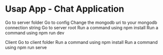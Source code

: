 # Usap App - Chat Application
Go to server folder
Go to config
Change the mongodb uri to your mongodb connection string
Go to server root
Run a command using npm install
Run a command using npm run dev

Client
Go to client folder
Run a command using npm install
Run a command using npm run serve

